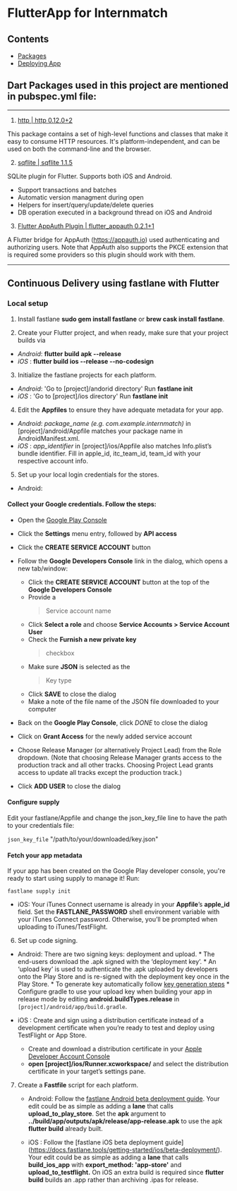 # FlutterApp for Internmatch
## Contents
* [Packages](https://github.com/genny-project/alyson-flutter/tree/v1.3#dart-packages-used-in-this-project-are-mentioned-in-pubspecyml-file)
* [Deploying App](https://github.com/genny-project/alyson-flutter/tree/v1.3#continuous-delivery-using-fastlane-with-flutter)
## Dart Packages used in this project are mentioned in pubspec.yml file:
---
1. [http | http 0.12.0+2](https://pub.dev/packages/http)

This package contains a set of high-level functions and classes that make it easy to consume HTTP resources. It's platform-independent, and can be used on both the command-line and the browser.

2. [sqflite | sqflite 1.1.5](https://pub.dev/packages/sqflite)

SQLite plugin for Flutter. Supports both iOS and Android.

  * Support transactions and batches
  * Automatic version managment during open
  * Helpers for insert/query/update/delete queries
  * DB operation executed in a background thread on iOS and Android

3. [Flutter AppAuth Plugin | flutter_appauth 0.2.1+1](https://pub.dev/packages/flutter_appauth)

A Flutter bridge for AppAuth (https://appauth.io) used authenticating and authorizing users. Note that AppAuth also supports the PKCE extension that is required some providers so this plugin should work with them.

---
## Continuous Delivery using fastlane with Flutter

### Local setup

1. Install fastlane **sudo gem install fastlane** or __brew cask install fastlane__.

2. Create your Flutter project, and when ready, make sure that your project builds via
  * *Android*: **flutter build apk --release**
  *   *iOS*  : **flutter build ios --release --no-codesign**

3. Initialize the fastlane projects for each platform.
  * *Android*: 'Go to [project]/andorid directory' 
                Run **fastlane init**
  *   *iOS*  : 'Go to [project]/ios directory' 
                Run **fastlane init**

4. Edit the **Appfiles** to ensure they have adequate metadata for your app. 
  * *Android*:  *package_name (e.g. com.example.internmatch)* in [project]/android/Appfile                  matches your package name in AndroidManifest.xml.
  *   *iOS*  : *app_identifier* in [project]/ios/Appfile also matches Info.plist’s bundle                  identifier. Fill in apple_id, itc_team_id, team_id with your respective                    account info.

5. Set up your local login credentials for the stores.
  * Android: 
#### Collect your Google credentials. Follow the steps:
  * Open the [Google Play Console](https://play.google.com/apps/publish/)

  * Click the **Settings** menu entry, followed by **API access**

  * Click the **CREATE SERVICE ACCOUNT** button

  * Follow the **Google Developers Console** link in the dialog, which opens a new tab/window:
      * Click the **CREATE SERVICE ACCOUNT** button at the top of the **Google Developers   Console**
      * Provide a 
        > Service account name 
      * Click **Select a role** and choose **Service Accounts > Service Account User**
      * Check the **Furnish a new private key** 
        > checkbox
      * Make sure **JSON** is selected as the 
        > Key type
      * Click **SAVE** to close the dialog  
      * Make a note of the file name of the JSON file downloaded to your computer

  * Back on the **Google Play Console**, click *DONE* to close the dialog 

  * Click on **Grant Access** for the newly added service account  

  * Choose Release Manager (or alternatively Project Lead) from the Role dropdown.           (Note that choosing Release Manager grants access to the production track and              all other tracks. Choosing Project Lead grants access to update all tracks                 except the production track.) 

  * Click **ADD USER** to close the dialog

#### Configure supply

Edit your fastlane/Appfile and change the json_key_file line to have the path to your credentials file:

`json_key_file` "/path/to/your/downloaded/key.json"

#### Fetch your app metadata

If your app has been created on the Google Play developer console, you're ready to start using supply to manage it! Run:

`fastlane supply init`

 * iOS: Your iTunes Connect username is already in your **Appfile**’s **apple_id** field.           Set the **FASTLANE_PASSWORD** shell environment variable with your iTunes Connect           password. Otherwise, you’ll be prompted when uploading to iTunes/TestFlight.

6. Set up code signing.
  * Android: There are two signing keys: deployment and upload.
        * The end-users download the .apk signed with the ‘deployment key’.
        * An ‘upload key’ is used to authenticate the .apk uploaded by developers onto the     Play Store and is re-signed with the deployment key once in the Play Store.
        * To generate key automatically follow [key generation steps](https://developer.android.com/studio/publish/app-signing#sign-apk)
        * Configure gradle to use your upload key when building your app in release mode by    editing **android.buildTypes.release** in `[project]/android/app/build.gradle`.

  *  iOS : Create and sign using a distribution certificate instead of a development                  certificate when you’re ready to test and deploy using TestFlight or App Store. 
      * Create and download a distribution certificate in your [Apple Developer Account Console](https://idmsa.apple.com/IDMSWebAuth/signin?appIdKey=891bd3417a7776362562d2197f89480a8547b108fd934911bcbea0110d07f757&path=%2Faccount%2Fios%2Fcertificate%2F&rv=1)
      * **open [project]/ios/Runner.xcworkspace/** and select the distribution certificate in your target’s settings pane.

7. Create a **Fastfile** script for each platform.
    * Android: Follow the [fastlane Android beta deployment guide](https://docs.fastlane.tools/getting-started/android/beta-deployment/). Your edit could be as simple as adding a **lane** that calls **upload_to_play_store**. Set the **apk** argument to **../build/app/outputs/apk/release/app-release.apk** to use the apk **flutter build** already built.

    *   iOS : Follow the [fastlane iOS beta deployment guide] (https://docs.fastlane.tools/getting-started/ios/beta-deployment/). Your edit could be as simple as adding a **lane** that calls **build_ios_app** with **export_method: 'app-store'** and **upload_to_testflight.** On iOS an extra build is required since **flutter build** builds an .app rather than archiving .ipas for release.

        



